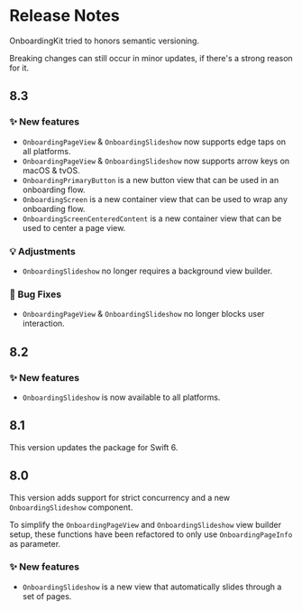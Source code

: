 # Release Notes

OnboardingKit tried to honors semantic versioning.

Breaking changes can still occur in minor updates, if there's a strong reason for it.



## 8.3

### ✨ New features

* `OnboardingPageView` & `OnboardingSlideshow` now supports edge taps on all platforms.
* `OnboardingPageView` & `OnboardingSlideshow` now supports arrow keys on macOS & tvOS.
* `OnboardingPrimaryButton` is a new button view that can be used in an onboarding flow.
* `OnboardingScreen` is a new container view that can be used to wrap any onboarding flow.  
* `OnboardingScreenCenteredContent` is a new container view that can be used to center a page view.  

### 💡 Adjustments

* `OnboardingSlideshow` no longer requires a background view builder.

### 🐛 Bug Fixes

* `OnboardingPageView` & `OnboardingSlideshow` no longer blocks user interaction.



## 8.2

### ✨ New features

* `OnboardingSlideshow` is now available to all platforms. 



## 8.1

This version updates the package for Swift 6.



## 8.0

This version adds support for strict concurrency and a new `OnboardingSlideshow` component.

To simplify the `OnboardingPageView` and `OnboardingSlideshow` view builder setup, these functions have been refactored to only use `OnboardingPageInfo` as parameter.

### ✨ New features

* `OnboardingSlideshow` is a new view that automatically slides through a set of pages. 
